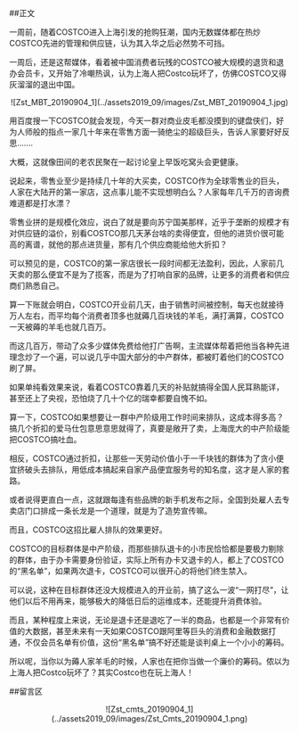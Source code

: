 ##正文

一周前，随着COSTCO进入上海引发的抢购狂潮，国内无数媒体都在热炒COSTCO先进的管理和供应链，认为其入华之后必然势不可挡。

一周后，还是这帮媒体，看着被中国消费者玩残的COSTCO被大规模的退货和退办会员卡，又开始了冷嘲热讽，认为上海人把Costco玩坏了，仿佛COSTCO又得灰溜溜的退出中国。

 <div align="center">![Zst_MBT_20190904_1](../assets2019_09/images/Zst_MBT_20190904_1.jpg)</div>

用百度搜一下COSTCO就会发现，今天一群对商业皮毛都没摸到的键盘侠们，好为人师般的指点一家几十年来在零售方面一骑绝尘的超级巨头，告诉人家要好好反思.......

大概，这就像田间的老农民聚在一起讨论皇上早饭吃窝头会更健康。

说起来，零售业至少是持续几十年的大买卖，COSTCO作为全球零售业的巨头，人家在大陆开的第一家店，这点事儿能不实现想明白么？人家每年几千万的咨询费难道都是打水漂？

零售业拼的是规模化效应，说白了就是要向苏宁国美那样，近乎于垄断的规模才有对供应链的溢价，别看COSTCO那几天茅台啥的卖得便宜，但他的进货价很可能高的离谱，就他的那点进货量，那有几个供应商能给他大折扣？

可以预见的是，COSTCO的第一家店很长一段时间都无法盈利，因此，人家前几天卖的那么便宜不是为了揽客，而是为了打响自家的品牌，让更多的消费者和供应商们熟悉自己。

算一下账就会明白，COSTCO开业前几天，由于销售时间被控制，每天也就接待万人左右，而平均每个消费者顶多也就薅几百块钱的羊毛，满打满算，COSTCO一天被薅的羊毛也就几百万。

而这几百万，带动了众多少媒体免费给他打广告啊，主流媒体帮着把他当各种先进理念炒了一个遍，可以说几乎中国大部分的中产群体，都被盯着他们的COSTCO刷了屏。

如果单纯看效果来说，看着COSTCO靠着几天的补贴就搞得全国人民耳熟能详，甚至还上了央视，恐怕烧了几十个亿的瑞幸都要自愧不如。

算一下，COSTCO如果想要让一群中产阶级用工作时间来排队，这成本得多高？搞几个折扣的爱马仕包意思意思就得了，真要是敞开了卖，上海庞大的中产阶级能把COSTCO搞吐血。

相反，COSTCO通过折扣，让那些一天劳动价值小于一千块钱的群体为了贪小便宜挤破头去排队，用低成本搞起来自家产品便宜服务号的知名度，这才是人家的套路。

或者说得更直白一点，这就跟每逢有些品牌的新手机发布之际，全国到处雇人去专卖店门口排成一条长龙是一个道理，就是为了造势宣传嘛。

而且，COSTCO这招比雇人排队的效果更好。

COSTCO的目标群体是中产阶级，而那些排队退卡的小市民恰恰都是要极力剔除的群体，由于办卡需要身份验证，实际上所有办卡又退卡的人，都上了COSTCO的“黑名单”，如果两次退卡，COSTCO可以很开心的将他们终生禁入。

可以说，这种在目标群体还没大规模进入的开业前，搞了这么一波“一网打尽”，让他们以后不用再来，能够极大的降低日后的运维成本，还能提升消费体验。

而且，某种程度上来说，无论是退卡还是退吃了一半的商品，也都是一个非常有价值的大数据，甚至未来有一天如果COSTCO跟阿里等巨头的消费和金融数据打通，不仅会员名单有价值，这份“黑名单”搞不好还能是谈判桌上一个小小的筹码。

所以呢，当你以为薅人家羊毛的时候，人家也在把你当做一个廉价的筹码。侬以为上海人把Costco玩坏了？其实Costco也在玩上海人！

##留言区
 <div align="center">![Zst_cmts_20190904_1](../assets2019_09/images/Zst_Cmts_20190904_1.png)</div>
